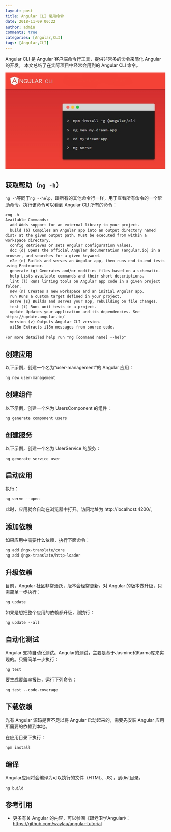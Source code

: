 ```yaml
---
layout: post
title: Angular CLI 常用命令
date: 2018-11-09 00:22
author: admin
comments: true
categories: [Angular,CLI]
tags: [Angular,CLI]
---
```


Angular CLI 是 Angular 客户端命令行工具，提供非常多的命令来简化  Angular 的开发。
本文总结了在实际项目中经常会用到的 Angular CLI 命令。

<!-- more -->


![Angular CLI](../images/post/20181109-ng-cli.jpg)

## 获取帮助（`ng -h`）


`ng -h`等同于`ng --help`，跟所有的其他命令行一样，用于查看所有命令的一个帮助命令。执行该命令可以看到 Angular CLI 所有的命令：

```
>ng -h
Available Commands:
  add Adds support for an external library to your project.
  build (b) Compiles an Angular app into an output directory named dist/ at the given output path. Must be executed from within a workspace directory.
  config Retrieves or sets Angular configuration values.
  doc (d) Opens the official Angular documentation (angular.io) in a browser, and searches for a given keyword.
  e2e (e) Builds and serves an Angular app, then runs end-to-end tests using Protractor.
  generate (g) Generates and/or modifies files based on a schematic.
  help Lists available commands and their short descriptions.
  lint (l) Runs linting tools on Angular app code in a given project folder.
  new (n) Creates a new workspace and an initial Angular app.
  run Runs a custom target defined in your project.
  serve (s) Builds and serves your app, rebuilding on file changes.
  test (t) Runs unit tests in a project.
  update Updates your application and its dependencies. See https://update.angular.io/
  version (v) Outputs Angular CLI version.
  xi18n Extracts i18n messages from source code.

For more detailed help run "ng [command name] --help"
```

## 创建应用

以下示例，创建一个名为“user-management”的 Angular 应用：


```
ng new user-management
```

## 创建组件

以下示例，创建一个名为 UsersComponent 的组件：


```
ng generate component users
```


## 创建服务

以下示例，创建一个名为 UserService 的服务：


```
ng generate service user
```


## 启动应用

执行：

```
ng serve --open
```

此时，应用就会自动在浏览器中打开。访问地址为 http://localhost:4200/。


## 添加依赖

如果应用中需要什么依赖，执行下面命令：

```
ng add @ngx-translate/core
ng add @ngx-translate/http-loader
```


## 升级依赖

目前，Angular 社区非常活跃，版本会经常更新。对 Angular 的版本做升级，只需简单一步执行：

```
ng update
```

如果是想把整个应用的依赖都升级，则执行：

```
ng update --all
```


## 自动化测试

Angular 支持自动化测试。Angular的测试，主要是基于Jasmine和Karma库来实现的。只需简单一步执行：

```
ng test
```

要生成覆盖率报告，运行下列命令：

```
ng test --code-coverage
```

## 下载依赖

光有 Angular 源码是否不足以将 Angular 启动起来的，需要先安装 Angular 应用所需要的依赖到本地。

在应用目录下执行：

```
npm install
```

## 编译

Angular应用将会编译为可以执行的文件（HTML、JS），到dist目录。

```
ng build
```


## 参考引用

* 更多有关 Angular 的内容，可以参阅《跟老卫学Angular》：<https://github.com/waylau/angular-tutorial>

